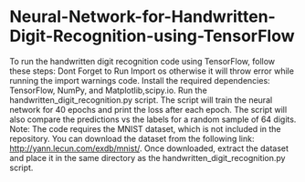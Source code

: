 # Neural-Network-for-Handwritten-Digit-Recognition-using-TensorFlow
To run the handwritten digit recognition code using TensorFlow, follow these steps:
Dont Forget to Run Import os otherwise it will throw error while running the import warnings code.
Install the required dependencies: TensorFlow, NumPy, and Matplotlib,scipy.io.
Run the handwritten_digit_recognition.py script.
The script will train the neural network for 40 epochs and print the loss after each epoch.
The script will also compare the predictions vs the labels for a random sample of 64 digits.
Note: The code requires the MNIST dataset, which is not included in the repository. You can download the dataset from the following link: http://yann.lecun.com/exdb/mnist/. Once downloaded, extract the dataset and place it in the same directory as the handwritten_digit_recognition.py script.


